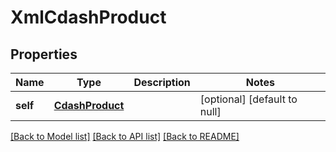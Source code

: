 # XmlCdashProduct

## Properties
Name | Type | Description | Notes
------------ | ------------- | ------------- | -------------
**self** | [**CdashProduct**](CdashProduct.md) |  | [optional] [default to null]

[[Back to Model list]](../README.md#documentation-for-models) [[Back to API list]](../README.md#documentation-for-api-endpoints) [[Back to README]](../README.md)



